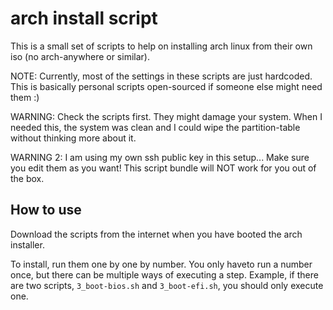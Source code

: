 # arch install script
This is a small set of scripts to help on installing arch linux from their own iso (no arch-anywhere or similar).

NOTE: Currently, most of the settings in these scripts are just hardcoded. This is basically personal scripts open-sourced if someone else might need them :)

WARNING: Check the scripts first. They might damage your system. When I needed this, the system was clean and I could wipe the partition-table without thinking more about it.

WARNING 2: I am using my own ssh public key in this setup... Make sure you edit them as you want! This script bundle will NOT work for you out of the box.

## How to use
Download the scripts from the internet when you have booted the arch installer.

To install, run them one by one by number. You only haveto run a number once, but there can be multiple ways of executing a step. Example, if there are two scripts, `3_boot-bios.sh` and `3_boot-efi.sh`, you should only execute one.

